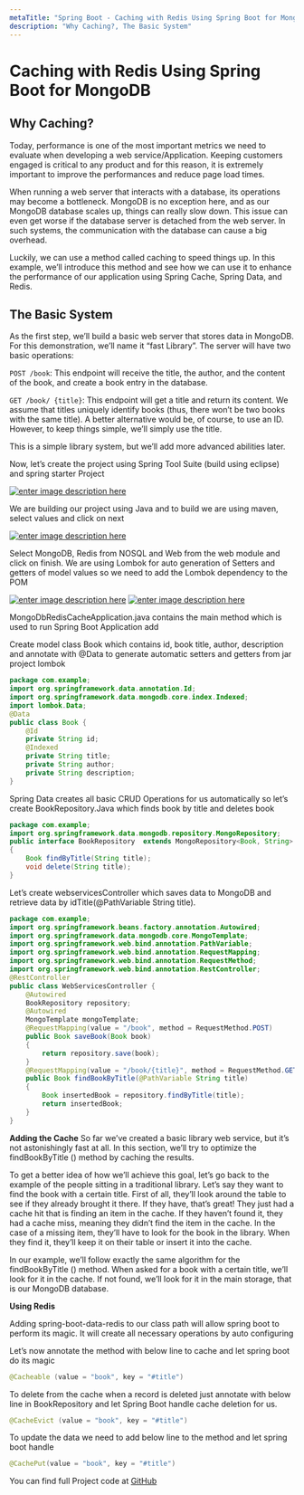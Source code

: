 ```yaml
---
metaTitle: "Spring Boot - Caching with Redis Using Spring Boot for MongoDB"
description: "Why Caching?, The Basic System"
---
```


# Caching with Redis Using Spring Boot for MongoDB



## Why Caching?


Today, performance is one of the most important metrics we need to evaluate when developing a web service/Application. Keeping customers engaged is critical to any product and for this reason, it is extremely important to improve the performances and reduce page load times.

When running a web server that interacts with a database, its operations may become a bottleneck. MongoDB is no exception here, and as our MongoDB database scales up, things can really slow down. This issue can even get worse if the database server is detached from the web server. In such systems, the communication with the database can cause a big overhead.

Luckily, we can use a method called caching to speed things up. In this example, we’ll introduce this method and see how we can use it to enhance the performance of our application using Spring Cache, Spring Data, and Redis.



## The Basic System


As the first step, we’ll build a basic web server that stores data in MongoDB. For this demonstration, we’ll name it “fast Library”. The server will have two basic operations:

`POST /book`: This endpoint will receive the title, the author, and the content of the book, and create a book entry in the database.

`GET /book/ {title}`: This endpoint will get a title and return its content. We assume that titles uniquely identify books (thus, there won’t be two books with the same title). A better alternative would be, of course, to use an ID. However, to keep things simple, we’ll simply use the title.

This is a simple library system, but we’ll add more advanced abilities later.

Now, let’s create the project using Spring Tool Suite (build using eclipse) and spring starter Project

[<img src="http://i.stack.imgur.com/WS90q.jpg" alt="enter image description here" />](http://i.stack.imgur.com/WS90q.jpg)

We are building our project using Java and to build we are using maven, select values and click on next

[<img src="http://i.stack.imgur.com/qufTj.jpg" alt="enter image description here" />](http://i.stack.imgur.com/qufTj.jpg)

Select MongoDB, Redis from NOSQL and Web from the web module and click on finish. We are using Lombok for auto generation of Setters and getters of model values so we need to add the Lombok dependency to the POM

[<img src="http://i.stack.imgur.com/NQkCE.jpg" alt="enter image description here" />](http://i.stack.imgur.com/NQkCE.jpg)
[<img src="http://i.stack.imgur.com/Lao11.jpg" alt="enter image description here" />](http://i.stack.imgur.com/Lao11.jpg)

MongoDbRedisCacheApplication.java contains the main method which is used to run Spring Boot Application add

Create model class Book which contains id, book title, author, description and annotate with @Data to generate automatic setters and getters from jar project lombok

```java
package com.example;
import org.springframework.data.annotation.Id;
import org.springframework.data.mongodb.core.index.Indexed;
import lombok.Data;
@Data
public class Book {
    @Id
    private String id;
    @Indexed
    private String title;
    private String author;
    private String description;
}

```

Spring Data creates all basic CRUD Operations for us automatically so let’s create BookRepository.Java which finds book by title and deletes book

```java
package com.example;
import org.springframework.data.mongodb.repository.MongoRepository;
public interface BookRepository  extends MongoRepository<Book, String>
{
    Book findByTitle(String title);
    void delete(String title);
}

```

Let’s create webservicesController which saves data to MongoDB and retrieve data by idTitle(@PathVariable String title).

```java
package com.example;
import org.springframework.beans.factory.annotation.Autowired;
import org.springframework.data.mongodb.core.MongoTemplate;
import org.springframework.web.bind.annotation.PathVariable;
import org.springframework.web.bind.annotation.RequestMapping;
import org.springframework.web.bind.annotation.RequestMethod;
import org.springframework.web.bind.annotation.RestController;
@RestController
public class WebServicesController {
    @Autowired
    BookRepository repository;
    @Autowired
    MongoTemplate mongoTemplate;
    @RequestMapping(value = "/book", method = RequestMethod.POST)
    public Book saveBook(Book book) 
    {
        return repository.save(book);
    }
    @RequestMapping(value = "/book/{title}", method = RequestMethod.GET)
    public Book findBookByTitle(@PathVariable String title) 
    {
        Book insertedBook = repository.findByTitle(title);
        return insertedBook;
    }
}

```

**Adding the Cache**
So far we’ve created a basic library web service, but it’s not astonishingly fast at all. In this section, we’ll try to optimize the findBookByTitle () method by caching the results.

To get a better idea of how we’ll achieve this goal, let’s go back to the example of the people sitting in a traditional library. Let’s say they want to find the book with a certain title. First of all, they’ll look around the table to see if they already brought it there. If they have, that’s great! They just had a cache hit that is finding an item in the cache. If they haven’t found it, they had a cache miss, meaning they didn’t find the item in the cache. In the case of a missing item, they’ll have to look for the book in the library. When they find it, they’ll keep it on their table or insert it into the cache.

In our example, we’ll follow exactly the same algorithm for the findBookByTitle () method. When asked for a book with a certain title, we’ll look for it in the cache. If not found, we’ll look for it in the main storage, that is our MongoDB database.

**Using Redis**

Adding spring-boot-data-redis to our class path will allow spring boot to perform its magic. It will create all necessary operations by auto configuring

Let’s now annotate the method with below line to cache and let spring boot do its magic

```java
@Cacheable (value = "book", key = "#title")

```

To delete from the cache when a record is deleted just annotate with below line in BookRepository and let Spring Boot handle cache deletion for us.

```java
@CacheEvict (value = "book", key = "#title")

```

To update the data we need to add below line to the method and let spring boot handle

```java
@CachePut(value = "book", key = "#title")

```

You can find full Project code at [GitHub](https://github.com/rajadileepkolli/POC/tree/master/MongoDBRedisIntegration)

